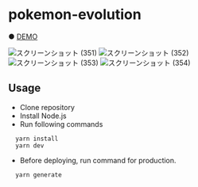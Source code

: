 # pokemon-evolution

● <a href="https://hisamikurita.github.io/threejs-barbajs-demo/dist/">DEMO</a>

![スクリーンショット (351)](https://user-images.githubusercontent.com/47776346/97080261-018c9400-1635-11eb-9067-be30f821b590.png)
![スクリーンショット (352)](https://user-images.githubusercontent.com/47776346/97080263-02bdc100-1635-11eb-8693-ed7043a5433c.png)
![スクリーンショット (353)](https://user-images.githubusercontent.com/47776346/97080265-04878480-1635-11eb-83f3-877357ff442c.png)
![スクリーンショット (354)](https://user-images.githubusercontent.com/47776346/97080266-06e9de80-1635-11eb-8447-a358d24ec15b.png)

## Usage
* Clone repository<br>
* Install Node.js<br>
* Run following commands<br>
```
  yarn install
  yarn dev
```

* Before deploying, run command for production.<br>
```
  yarn generate
```
